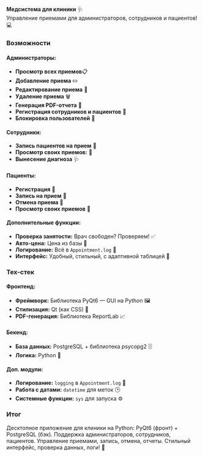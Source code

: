 **Медсистема для клиники** 🩺  
Управление приемами для администраторов, сотрудников и пациентов! 💻  

### Возможности  
#### Администраторы:  
- **Просмотр всех приемов**📋  
- **Добавление приема**  ✏️  
- **Редактирование приема** 🔄  
- **Удаление приема**  🗑️  
- **Генерация PDF-отчета**  📄
- **Регистрация сотрудников и пациентов** 📝
- **Блокировка пользователей** 🚫   

#### Сотрудники:  
- **Запись пациентов на прием**  📅    
- **Просмотр своих приемов:** 👀
- **Вынесение диагноза** 🩺

#### Пациенты: 
- **Регистрация** 📝 
- **Запись на прием**  📅  
- **Отмена приема**  🚫  
- **Просмотр своих приемов** 👀  

#### Дополнительные функции:  
- **Проверка занятости:** Врач свободен? Проверяем! ✅  
- **Авто-цена:** Цена из базы 💸  
- **Логирование:** Всё в `Appointment.log` 📜  
- **Интерфейс:** Удобный, стильный, с адаптивной таблицей 🎨  

### Тех-стек  
#### Фронтенд:  
- **Фреймворк:** Библиотека PyQt6 — GUI на Python 🖼️  
- **Стилизация:** Qt (как CSS) 🎨  
- **PDF-генерация:** Библиотека ReportLab 📈  

#### Бекенд:  
- **База данных:** PostgreSQL + библиотека psycopg2 🗄️  
- **Логика:** Python 🐍  

#### Доп. модули:  
- **Логирование:** `logging` в `Appointment.log` 📜  
- **Работа с датами:** `datetime` для меток 🕒  
- **Системные функции:** `sys` для запуска ⚙️  

### Итог  
Десктопное приложение для клиники на Python: PyQt6 (фронт) + PostgreSQL (бэк). Поддержка администраторов, сотрудников, пациентов. Управление приемами, запись, отмена, отчеты. Стильный интерфейс, проверка данных, логи! 🚀
